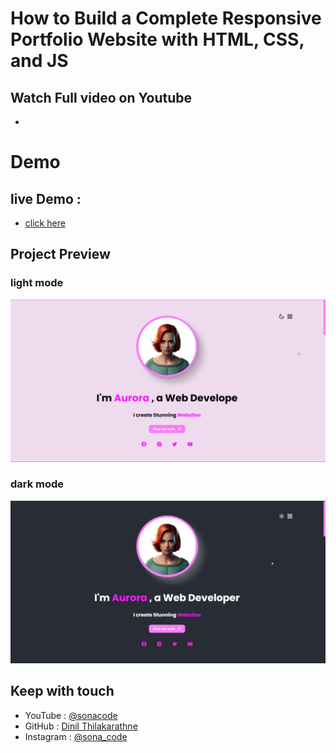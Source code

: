 # How to Build a  Complete Responsive Portfolio Website with HTML, CSS, and JS

## Watch Full video on Youtube 
- 

# Demo 
## live Demo :
- [click here](https://dinil-thilakarathne.github.io/Compelete-responsive-portfolio-website-Aurora/)

## Project Preview

### light mode
![](/project-ss/light-mode.png)

### dark mode
![](/project-ss/dark-mode.png)

## Keep with touch

- YouTube : [@sonacode]("https://www.youtube.com/@sonacode/videos")
- GitHub : [Dinil Thilakarathne]("https://github.com/Dinil-Thilakarathne/")
- Instagram : [@sona_code]("https://www.instagram.com/sona_code/")